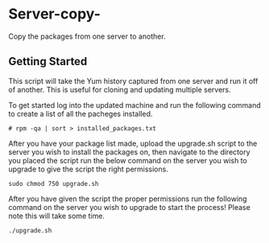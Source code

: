 # Server-copy-
Copy the packages from one server to another. 
## Getting Started 
This script will take the Yum history captured from one server and run it off of another. This is useful for cloning and updating multiple servers. 

To get started log into the updated machine and run the following command to create a list of all the pacheges installed.

``` # rpm -qa | sort > installed_packages.txt ```
 
After you have your package list made, upload the upgrade.sh script to the server you wish to install the packages on, then navigate to the directory you placed the script run the below command on the server you wish to upgrade to give the script the right permissions.

``` sudo chmod 750 upgrade.sh ```

After you have given the script the proper permissions run the following command on the server you wish to upgrade to start the process! Please note this will take some time. 

``` ./upgrade.sh ```


 

